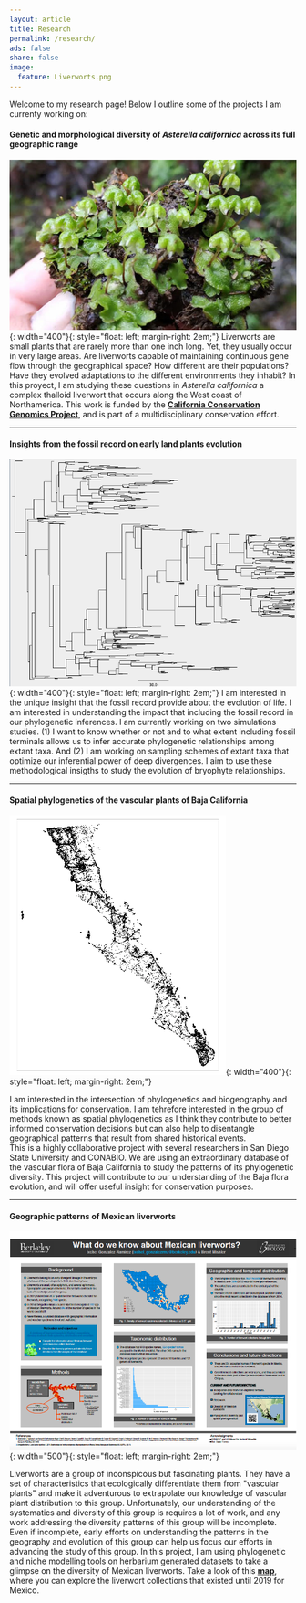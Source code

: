 ```yaml
---
layout: article
title: Research
permalink: /research/
ads: false
share: false
image:
  feature: Liverworts.png
---
```

Welcome to my research page! Below I outline some of the projects I am currenty working on:


#### Genetic and morphological diversity of *Asterella californica* across its full geographic range 

![foto de Asterella](/images/asterella.jpg){: width="400"}{: style="float: left; margin-right: 2em;"}
Liverworts are small plants that are rarely more than one inch long. Yet, they usually occur in very large areas. Are liverworts capable of maintaining continuous gene flow through the geographical space? How different are their populations? Have they evolved adaptations to the different environments they inhabit?
In this proyect, I am studying these questions in _Asterella californica_ a complex thalloid liverwort that occurs along the West coast of Northamerica. This work is funded by the [**California Conservation Genomics Project**](https://www.ccgproject.org), and is part of a multidisciplinary conservation effort.

***

#### Insights from the fossil record on early land plants evolution
![Baja](/images/phylogeny.png){: width="400"}{: style="float: left; margin-right: 2em;"}
I am interested in the unique insight that the fossil record provide about the evolution of life. I am interested in understanding the impact that including the fossil record in our phylogenetic inferences. I am currently working on two simulations studies. (1) I want to know whether or not and to what extent including fossil terminals allows us to infer accurate phylogenetic relationships among extant taxa. And (2) I am working on sampling schemes of extant taxa that optimize our inferential power of deep divergences. I aim to use these methodological insigths to study the evolution of bryophyte relationships.

***

#### Spatial phylogenetics of the vascular plants of Baja California
![Baja](/images/baja.png){: width="400"}{: style="float: left; margin-right: 2em;"}

I am interested in the intersection of phylogenetics and biogeography and its implications for conservation. I am tehrefore interested in the group of methods known as spatial phylogenetics as I think they contribute to better informed conservation decisions but can also help to disentangle geographical patterns that result from shared historical events.  
This is a highly collaborative project with several researchers in San Diego State University and CONABIO. We are using an extraordinary database of the vascular flora of Baja California to study the patterns of its phylogenetic diversity. This project will contribute to our understanding of the Baja flora evolution, and will offer useful insight for conservation purposes.

***

#### Geographic patterns of Mexican liverworts
![Baja](/images/poster_liverworts.png){: width="500"}{: style="float: left; margin-right: 2em;"}

Liverworts are a group of inconspicous but fascinating plants. They have a set of characteristics that ecologically differentiate them from "vascular plants" and make it adventurous to extrapolate our knowledge of vascular plant distribution to this group. Unfortunately, our understanding of the systematics and diversity of this group is requires a lot of work, and any work addressing the diversity patterns of this group will be incomplete. Even if incomplete, early efforts on understanding the patterns in the geography and evolution of this group can help us focus our efforts in advancing the study of this group. In this project, I am using phylogenetic and niche modelling tools on herbarium generated datasets to take a glimpse on the diversity of Mexican liverworts. 
Take a look of this [**map**](http://rpubs.com/Ixchel/513484), where you can explore the liverwort collections that existed until 2019 for Mexico.






<!-- dejo comentadas estas tiles en caso de que despues sean utiles
<div class="tiles">

<!-- dejo comentadas estas tiles en caso de que despues sean utiles
<div class="tile">
  <h2 class="post-title">*Asterella californica* in three dimensions</h2>
  <p class="post-excerpt">In this work I am exploring the morphological and genetic variation of a liverwort species across its full distribution area <a href="/research">research page</a>.</p>
</div><!-- /.tile -->

<!-- dejo comentadas estas tiles en caso de que despues sean utiles
<div class="tile">
  <h2 class="post-title">CV</h2>
  <p class="post-excerpt"> You can check my academic contributions <a href="cv">here</a>.</p>
</div><!-- /.tile -->

<!-- dejo comentadas estas tiles en caso de que despues sean utiles
<div class="tile">
  <h2 class="post-title">Contact</h2>
  <p class="post-excerpt"> And if you are interested in my research, feel free to <a href="/contact">contact me</a>.</p>
</div><!-- /.tile -->

